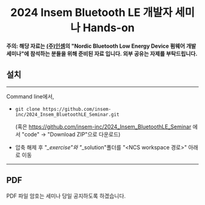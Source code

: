 <div align="center">

# 2024 Insem Bluetooth LE 개발자 세미나 Hands-on

</div>


**주의: 해당 자료는 [(주)인셈](http://www.insem.co.kr/)의 "Nordic Bluetooth Low Energy Device 펌웨어 개발 세미나"에 참석하는 분들을 위해 준비된 자료 입니다. 외부 공유는 자제를 부탁드립니다.**

## 설치
-------------
Command line에서,

- ``
git clone https://github.com/insem-inc/2024_Insem_BluetoothLE_Seminar.git
``

  (혹은 https://github.com/insem-inc/2024_Insem_BluetoothLE_Seminar 에서 "code" -> "Download ZIP"으로 다운로드)

- 압축 해제 후 "*_exercise"와 "*_solution"폴더를 "<NCS workspace 경로>" 아래로 이동

-------------
## PDF
PDF 파일 암호는 세미나 당일 공지하도록 하겠습니다.
